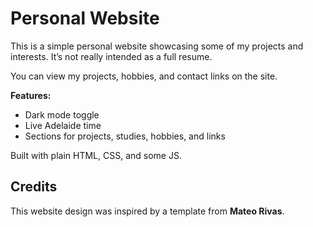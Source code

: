 # Personal Website

This is a simple personal website showcasing some of my projects and interests. It’s not really intended as a full resume.

You can view my projects, hobbies, and contact links on the site.

**Features:**  
- Dark mode toggle  
- Live Adelaide time  
- Sections for projects, studies, hobbies, and links

Built with plain HTML, CSS, and some JS.

## Credits

This website design was inspired by a template from **Mateo Rivas**.
